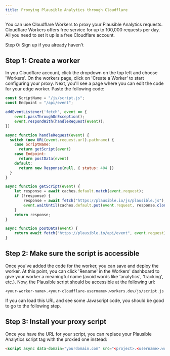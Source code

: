 ```yaml
---
title: Proxying Plausible Analytics through Cloudflare
---
```


You can use Cloudflare Workers to proxy your Plausible Analytics requests. Cloudflare Workers offers free service for up to 100,000 requests per day.
All you need to set it up is a free Cloudflare account.

Step 0: Sign up if you already haven't

## Step 1: Create a worker

In you Cloudflare account, click the dropdown on the top left and choose 'Workers'. On the workers page, click on 'Create a Worker' to
start configuring your proxy. Next, you'll see a page where you can edit the code for your edge worker. Paste the following code:

```js
const ScriptName = "/js/script.js";
const Endpoint = "/api/event";

addEventListener('fetch', event => {
    event.passThroughOnException();
    event.respondWith(handleRequest(event));
})

async function handleRequest(event) {
  switch (new URL(event.request.url).pathname) {
    case ScriptName:
      return getScript(event)
    case Endpoint:
      return postData(event)
    default:
      return new Response(null, { status: 404 })
  }
}

async function getScript(event) {
    let response = await caches.default.match(event.request);
    if (!response) {
        response = await fetch("https://plausible.io/js/plausible.js");
        event.waitUntil(caches.default.put(event.request, response.clone()));
    }
    return response;
}

async function postData(event) {
    return await fetch("https://plausible.io/api/event", event.request);
}
```

## Step 2: Make sure the script is accessible

Once you've added the code for the worker, you can save and deploy the worker. At this point, you can click 'Rename' in the Workers' dashboard to
give your worker a meaningful name (avoid words like 'analytics', 'tracking', etc.). Now, the Plausible script should be accessible at the following
url:

```
<your-worker-name>.<your-cloudflare-username>.workers.dev/js/script.js
```

If you can load this URL and see some Javascript code, you should be good to go to the following step.

## Step 3: Install your proxy script

Once you have the URL for your script, you can replace your Plausible Analytics script tag with the proxied one instead:

```html
<script async data-domain="yourdomain.com" src="<project>.<username>.workers.dev/js/script.js"></script>
```
